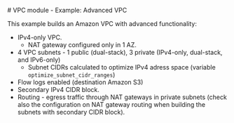 # VPC module - Example: Advanced VPC

This example builds an Amazon VPC with advanced functionality:

* IPv4-only VPC.
    * NAT gateway configured only in 1 AZ.
* 4 VPC subnets - 1 public (dual-stack), 3 private (IPv4-only, dual-stack, and IPv6-only)
    * Subnet CIDRs calculated to optimize IPv4 adress space (variable `optimize_subnet_cidr_ranges`)
* Flow logs enabled (destination Amazon S3)
* Secondary IPv4 CIDR block.
* Routing - egress traffic through NAT gateways in private subnets (check also the configuration on NAT gateway routing when building the subnets with secondary CIDR block).
